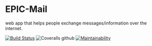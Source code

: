 # EPIC-Mail
 web app that helps people exchange messages/information over the internet. 

 [![Build Status](https://travis-ci.org/EmyRukundo/EPIC-Mail.svg?branch=develop)](https://travis-ci.org/EmyRukundo/EPIC-Mail)  ![Coveralls github](https://img.shields.io/coveralls/github/EmyRukundo/EPIC-Mail.svg?style=popout)  [![Maintainability](https://api.codeclimate.com/v1/badges/430aae199b238ec60664/maintainability)](https://codeclimate.com/github/EmyRukundo/EPIC-Mail/maintainability)